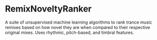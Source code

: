 RemixNoveltyRanker
==================

A suite of unsupervised machine learning algorithms to rank trance music remixes based on how novel they are when compared to their respective original mixes.  Uses rhythmic, pitch-based, and timbral features.
